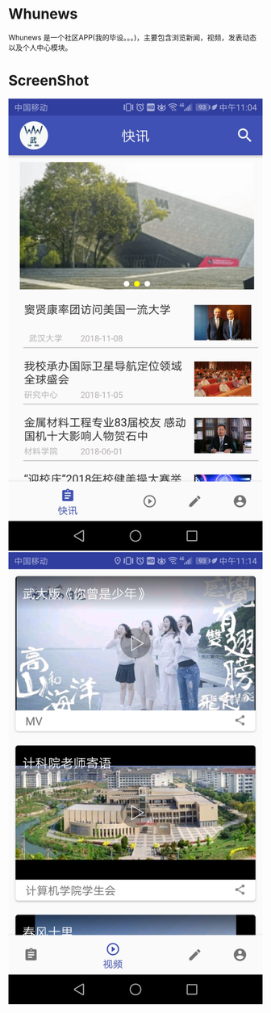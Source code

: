 # Whunews
Whunews 是一个社区APP(我的毕设。。。)，主要包含浏览新闻，视频，发表动态以及个人中心模块。

# ScreenShot
![](https://github.com/wertyou/Whunews/blob/master/file/news%20.jpg)![](https://github.com/wertyou/Whunews/blob/master/file/video.jpg)


